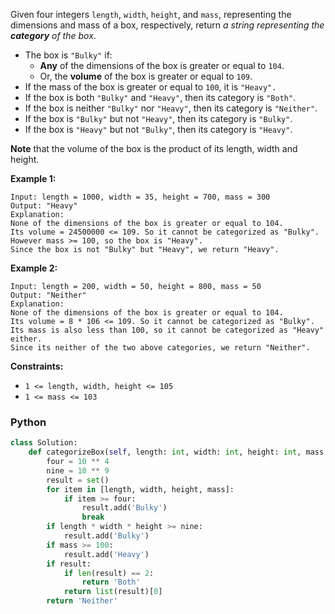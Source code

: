Given four integers  `length`,  `width`,  `height`, and  `mass`, representing the dimensions and mass of a box,
respectively, return  _a string representing the  **category**  of the box_.

- The box is  `"Bulky"`  if:
    - **Any**  of the dimensions of the box is greater or equal to  `104`.
    - Or, the  **volume**  of the box is greater or equal to  `109`.
- If the mass of the box is greater or equal to  `100`, it is  `"Heavy".`
- If the box is both  `"Bulky"`  and  `"Heavy"`, then its category is  `"Both"`.
- If the box is neither  `"Bulky"`  nor  `"Heavy"`, then its category is  `"Neither"`.
- If the box is  `"Bulky"`  but not  `"Heavy"`, then its category is  `"Bulky"`.
- If the box is  `"Heavy"`  but not  `"Bulky"`, then its category is  `"Heavy"`.

**Note**  that the volume of the box is the product of its length, width and height.

**Example 1:**

```
Input: length = 1000, width = 35, height = 700, mass = 300
Output: "Heavy"
Explanation: 
None of the dimensions of the box is greater or equal to 104. 
Its volume = 24500000 <= 109. So it cannot be categorized as "Bulky".
However mass >= 100, so the box is "Heavy".
Since the box is not "Bulky" but "Heavy", we return "Heavy".
```

**Example 2:**

```
Input: length = 200, width = 50, height = 800, mass = 50
Output: "Neither"
Explanation: 
None of the dimensions of the box is greater or equal to 104.
Its volume = 8 * 106 <= 109. So it cannot be categorized as "Bulky".
Its mass is also less than 100, so it cannot be categorized as "Heavy" either. 
Since its neither of the two above categories, we return "Neither".
```

**Constraints:**

- `1 <= length, width, height <= 105`
- `1 <= mass <= 103`

### Python

```python
class Solution:
    def categorizeBox(self, length: int, width: int, height: int, mass: int) -> str:
        four = 10 ** 4
        nine = 10 ** 9
        result = set()
        for item in [length, width, height, mass]:
            if item >= four:
                result.add('Bulky')
                break
        if length * width * height >= nine:
            result.add('Bulky')
        if mass >= 100:
            result.add('Heavy')
        if result:
            if len(result) == 2:
                return 'Both'
            return list(result)[0]
        return 'Neither'
```